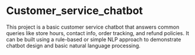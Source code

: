 # Customer_service_chatbot
This project is a basic customer service chatbot that answers common queries like store hours, contact info, order tracking, and refund policies. It can be built using a rule-based or simple NLP approach to demonstrate chatbot design and basic natural language processing.
